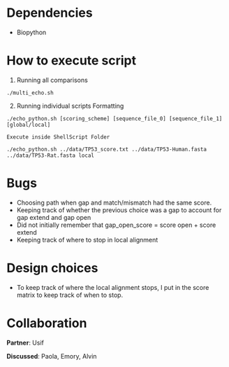 

# Dependencies

- Biopython

# How to execute script

1. Running all comparisons
```
./multi_echo.sh
```

2. Running individual scripts
Formatting

```
./echo_python.sh [scoring_scheme] [sequence_file_0] [sequence_file_1] [global/local]
```

```
Execute inside ShellScript Folder

./echo_python.sh ../data/TP53_score.txt ../data/TP53-Human.fasta ../data/TP53-Rat.fasta local
```

# Bugs
- Choosing path when gap and match/mismatch had the same score.
- Keeping track of whether the previous choice was a gap to account for gap extend and gap open
- Did not initially remember that gap_open_score = score open + score extend
- Keeping track of where to stop in local alignment

# Design choices

- To keep track of where the local alignment stops, I put in the score matrix to keep track of when to stop.

# Collaboration

**Partner**: Usif

**Discussed**: Paola, Emory, Alvin



